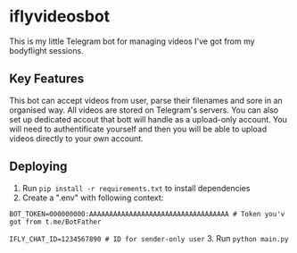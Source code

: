 # iflyvideosbot
This is my little Telegram bot for managing videos I've got from my bodyflight sessions.

## Key Features
This bot can accept videos from user, parse their filenames and sore in an organised way. All videos are stored on Telegram's servers.
You can also set up dedicated accout that bott will handle as a upload-only account. You will need to authentificate yourself and then you will be able to upload videos directly to your own account.

## Deploying
1. Run `pip install -r requirements.txt` to install dependencies
2. Create a ".env" with following context:

`BOT_TOKEN=000000000:AAAAAAAAAAAAAAAAAAAAAAAAAAAAAAAAAAA # Token you'v got from t.me/BotFather`

`IFLY_CHAT_ID=1234567890 # ID for sender-only user`
3. Run `python main.py`
